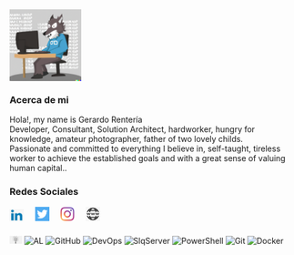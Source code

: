 <a href="https://gerardorenteria.blog/" style="width:25%">
    <img align='center' src="https://github.com/gdrgdev/gdrgdev/blob/main/AwolfprogrammercompilingLittle.png" width="25%" alt="header" border="0" />
</a>

### Acerca de mi
Hola!, my name is Gerardo Rentería
<br>
Developer, Consultant, Solution Architect, hardworker, hungry for knowledge, amateur photographer, father of two lovely childs.
<br>
Passionate and committed to everything I believe in, self-taught, tireless worker to achieve the established goals and with a great sense of valuing human capital..

### Redes Sociales
[<img src="https://github.com/gdrgdev/gdrgdev/blob/main/Linkedin.png" alt="linkedin" width="25"></img>](https://linkedin.com/in/gdrenteria) &nbsp;&nbsp;&nbsp;
[<img src="https://github.com/gdrgdev/gdrgdev/blob/main/Twitter.png" alt="twitter" width="25"></img>](https://twitter.com/gdrenteria) &nbsp;&nbsp;&nbsp;
[<img src="https://github.com/gdrgdev/gdrgdev/blob/main/Instagram.png" alt="instagram" width="25"></img>](https://www.instagram.com/gdrgforeign) &nbsp;&nbsp;&nbsp;
[<img src="https://github.com/gdrgdev/gdrgdev/blob/main/webpage.png" alt="blog" width="25"></img>](https://gerardorenteria.blog/) &nbsp;&nbsp;&nbsp;

### 
<img src="https://github.com/gdrgdev/gdrgdev/blob/main/idea.png" alt="blog" width="22"></img>
![AL](https://img.shields.io/badge/-AL-black?style=flat-square&logo=Microsoft)
![GitHub](https://img.shields.io/badge/-GitHub-black?style=flat-square&logo=GitHub)
![DevOps](https://img.shields.io/badge/-DevOps-black?style=flat-square&logo=Azure-DevOps)
![SlqServer](https://img.shields.io/badge/-SqlServer-black?style=flat-square&logo=microsoftsqlserver)
![PowerShell](https://img.shields.io/badge/-PowerShell-black?style=flat-square&logo=PowerShell)
![Git](https://img.shields.io/badge/-Git-black?style=flat-square&logo=git)
![Docker](https://img.shields.io/badge/-Docker-black?style=flat-square&logo=Docker)
